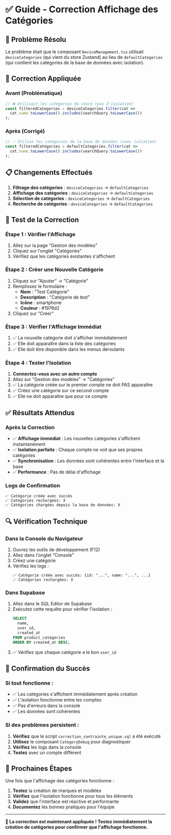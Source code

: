 # ✅ Guide - Correction Affichage des Catégories

## 🎯 **Problème Résolu**

Le problème était que le composant `DeviceManagement.tsx` utilisait `deviceCategories` (qui vient du store Zustand) au lieu de `defaultCategories` (qui contient les catégories de la base de données avec isolation).

## 🔧 **Correction Appliquée**

### **Avant (Problématique)**
```typescript
// ❌ Utilisait les catégories du store (pas d'isolation)
const filteredCategories = deviceCategories.filter(cat =>
  cat.name.toLowerCase().includes(searchQuery.toLowerCase())
);
```

### **Après (Corrigé)**
```typescript
// ✅ Utilise les catégories de la base de données (avec isolation)
const filteredCategories = defaultCategories.filter(cat =>
  cat.name.toLowerCase().includes(searchQuery.toLowerCase())
);
```

## 📋 **Changements Effectués**

1. **Filtrage des catégories** : `deviceCategories` → `defaultCategories`
2. **Affichage des catégories** : `deviceCategories` → `defaultCategories`
3. **Sélection de catégories** : `deviceCategories` → `defaultCategories`
4. **Recherche de catégories** : `deviceCategories` → `defaultCategories`

## 🧪 **Test de la Correction**

### **Étape 1 : Vérifier l'Affichage**
1. Allez sur la page "Gestion des modèles"
2. Cliquez sur l'onglet "Catégories"
3. Vérifiez que les catégories existantes s'affichent

### **Étape 2 : Créer une Nouvelle Catégorie**
1. Cliquez sur "Ajouter" → "Catégorie"
2. Remplissez le formulaire :
   - **Nom** : "Test Catégorie"
   - **Description** : "Catégorie de test"
   - **Icône** : smartphone
   - **Couleur** : #1976d2
3. Cliquez sur "Créer"

### **Étape 3 : Vérifier l'Affichage Immédiat**
1. ✅ La nouvelle catégorie doit s'afficher immédiatement
2. ✅ Elle doit apparaître dans la liste des catégories
3. ✅ Elle doit être disponible dans les menus déroulants

### **Étape 4 : Tester l'Isolation**
1. **Connectez-vous avec un autre compte**
2. Allez sur "Gestion des modèles" → "Catégories"
3. ✅ La catégorie créée sur le premier compte ne doit PAS apparaître
4. ✅ Créez une catégorie sur ce second compte
5. ✅ Elle ne doit apparaître que pour ce compte

## ✅ **Résultats Attendus**

### **Après la Correction**
- ✅ **Affichage immédiat** : Les nouvelles catégories s'affichent instantanément
- ✅ **Isolation parfaite** : Chaque compte ne voit que ses propres catégories
- ✅ **Synchronisation** : Les données sont cohérentes entre l'interface et la base
- ✅ **Performance** : Pas de délai d'affichage

### **Logs de Confirmation**
```
✅ Catégorie créée avec succès
✅ Catégories rechargées: X
✅ Catégories chargées depuis la base de données: X
```

## 🔍 **Vérification Technique**

### **Dans la Console du Navigateur**
1. Ouvrez les outils de développement (F12)
2. Allez dans l'onglet "Console"
3. Créez une catégorie
4. Vérifiez les logs :
   ```
   ✅ Catégorie créée avec succès: {id: "...", name: "...", ...}
   ✅ Catégories rechargées: X
   ```

### **Dans Supabase**
1. Allez dans le SQL Editor de Supabase
2. Exécutez cette requête pour vérifier l'isolation :
   ```sql
   SELECT 
     name, 
     user_id, 
     created_at 
   FROM product_categories 
   ORDER BY created_at DESC;
   ```
3. ✅ Vérifiez que chaque catégorie a le bon `user_id`

## 🎉 **Confirmation du Succès**

### **Si tout fonctionne :**
- ✅ Les catégories s'affichent immédiatement après création
- ✅ L'isolation fonctionne entre les comptes
- ✅ Pas d'erreurs dans la console
- ✅ Les données sont cohérentes

### **Si des problèmes persistent :**
1. **Vérifiez** que le script `correction_contrainte_unique.sql` a été exécuté
2. **Utilisez** le composant `CategoryDebug` pour diagnostiquer
3. **Vérifiez** les logs dans la console
4. **Testez** avec un compte différent

## 🚀 **Prochaines Étapes**

Une fois que l'affichage des catégories fonctionne :

1. **Testez** la création de marques et modèles
2. **Vérifiez** que l'isolation fonctionne pour tous les éléments
3. **Validez** que l'interface est réactive et performante
4. **Documentez** les bonnes pratiques pour l'équipe

---

**🎯 La correction est maintenant appliquée ! Testez immédiatement la création de catégories pour confirmer que l'affichage fonctionne.**





